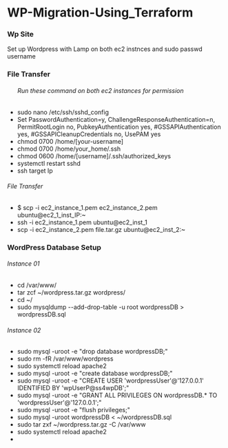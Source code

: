 # WP-Migration-Using_Terraform
<h3>Wp Site</h3>
<p>Set up Wordpress with Lamp on both ec2 instnces and sudo passwd username</p>
<h3>File Transfer</h3>
<ul><h6>Run these command on both ec2 instances for permission</h6>
<li>sudo nano /etc/ssh/sshd_config</li>
<li>Set PasswordAuthentication=y, ChallengeResponseAuthentication=n, PermitRootLogin no,
PubkeyAuthentication yes, #GSSAPIAuthentication yes,
#GSSAPICleanupCredentials no, UsePAM yes</li>
<li>chmod 0700 /home/[your-username]</li>
<li>chmod 0700 /home/your_home/.ssh</li>
<li>chmod 0600 /home/[username]/.ssh/authorized_keys</li>
<li>systemctl restart sshd</li>
<li>ssh target Ip</li>
</ul>
<h6>File Transfer</h6>
<ul>
<li>$ scp -i ec2_instance_1.pem ec2_instance_2.pem ubuntu@ec2_1_inst_IP:~
</li>
<li>ssh -i ec2_instance_1.pem ubuntu@ec2_inst_1</li>
<li>scp -i ec2_instance_2.pem file.tar.gz ubuntu@ec2_inst_2:~</li>
</ul>
<h3>WordPress Database Setup</h3>
<h6>Instance 01</h6>
<ul><li>cd  /var/www/</li><li>
tar zcf ~/wordpress.tar.gz wordpress/</li><li>cd ~/</li><li>
sudo mysqldump --add-drop-table -u root wordpressDB > wordpressDB.sql</li></ul>
<h6>Instance 02</h6>
<ul><li>sudo mysql -uroot -e "drop database wordpressDB;"</li><li>
sudo rm -fR /var/www/wordpress</li><li>sudo systemctl reload apache2
</li>
<li>sudo mysql -uroot -e "create database wordpressDB;"</li>
<li>sudo mysql -uroot -e "CREATE USER 'wordpressUser'@'127.0.0.1' IDENTIFIED BY 'wpUserP@ss4wpDB';"</li>
<li>sudo mysql -uroot -e "GRANT ALL PRIVILEGES ON wordpressDB.* TO 'wordpressUser'@'127.0.0.1';"</li>
<li>sudo mysql -uroot -e "flush privileges;"</li>
<li>sudo mysql -uroot wordpressDB < ~/wordpressDB.sql</li>

<li>sudo tar zxf ~/wordpress.tar.gz -C /var/www</li>

<li>sudo systemctl reload apache2

</li>
<li>


</ul>
